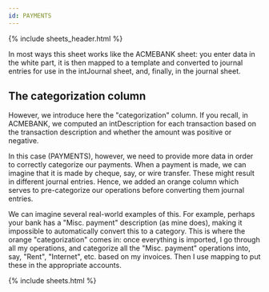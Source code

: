 ```yaml
---
id: PAYMENTS
---
```


{% include sheets_header.html %}

In most ways this sheet works like the ACMEBANK sheet: you enter data in the white part, it is then mapped to a template and converted to journal entries for use in the intJournal sheet, and, finally, in the journal sheet.

The categorization column
-----

However, we introduce here the "categorization" column. If you recall, in ACMEBANK, we computed an intDescription for each transaction based on the transaction description and whether the amount was positive or negative.

In this case (PAYMENTS), however, we need to provide more data in order to correctly categorize our payments. When a payment is made, we can imagine that it is made by cheque, say, or wire transfer. These might result in different journal entries. Hence, we added an orange column which serves to pre-categorize our operations before converting them journal entries.

We can imagine several real-world examples of this. For example, perhaps your bank has a "Misc. payment" description (as mine does), making it impossible to automatically convert this to a category. This is where the orange "categorization" comes in: once everything is imported, I go through all my operations, and categorize all the "Misc. payment" operations into, say, "Rent", "Internet", etc. based on my invoices. Then I use mapping to put these in the appropriate accounts.

{% include sheets.html %}
